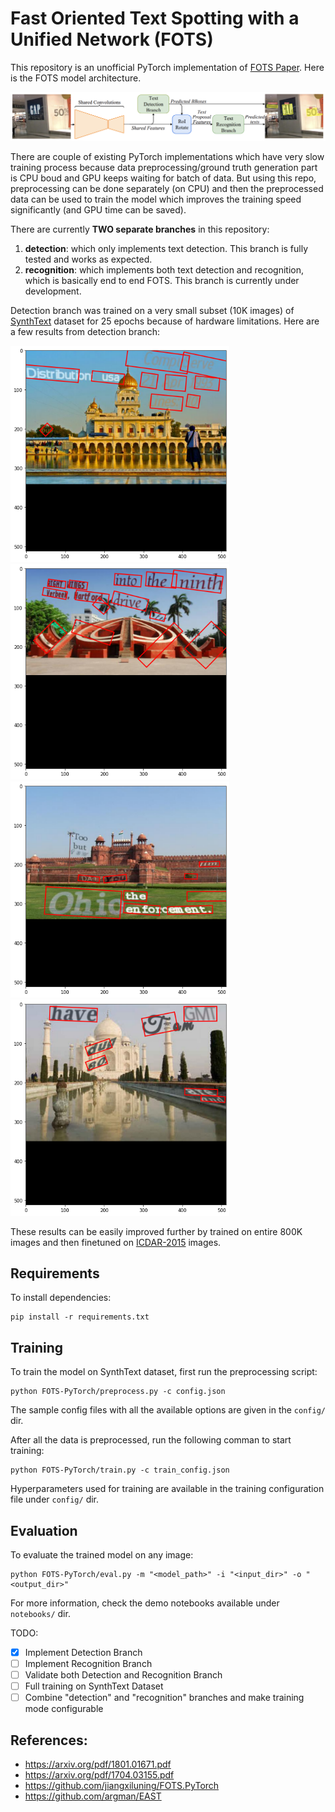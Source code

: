 # Fast Oriented Text Spotting with a Unified Network (FOTS)

This repository is an unofficial PyTorch implementation of [FOTS Paper](https://arxiv.org/pdf/1801.01671.pdf). Here is the FOTS model architecture.

![FOTS Model architecture](./images/arch.png)

There are couple of existing PyTorch implementations which have very slow training process because data preprocessing/ground truth generation part is CPU boud and GPU keeps waiting for batch of data. But using this repo, preprocessing can be done separately (on CPU) and then the preprocessed data can be used to train the model which improves the training speed significantly (and GPU time can be saved).

There are currently **TWO separate branches** in this repository:

  1. **detection**: which only implements text detection. This branch is fully tested and works as expected.
  2. **recognition**: which implements both text detection and recognition, which is basically end to end FOTS. This branch is currently under development.

Detection branch was trained on a very small subset (10K images) of  [SynthText](https://www.robots.ox.ac.uk/~vgg/data/scenetext/) dataset for 25 epochs because of hardware limitations. Here are a few results from detection branch:

<p float="left">
  <img src="./images/detection1.png" width="350" />
  <img src="./images/detection2.png" width="350" />
  <img src="./images/detection3.png" width="350" />
  <img src="./images/detection4.png" width="350" />
</p>

These results can be easily improved further by trained on entire 800K images and then finetuned on [ICDAR-2015](https://rrc.cvc.uab.es/?ch=4&com=downloads) images.

## Requirements

To install dependencies:

```setup
pip install -r requirements.txt
```

## Training

To train the model on SynthText dataset, first run the preprocessing script:

```setup
python FOTS-PyTorch/preprocess.py -c config.json
```
The sample config files with all the available options are given in the `config/` dir.

After all the data is preprocessed, run the following comman to start training:

```setup
python FOTS-PyTorch/train.py -c train_config.json
```
Hyperparameters used for training are available in the training configuration file under `config/` dir.

## Evaluation

To evaluate the trained model on any image:

```setup
python FOTS-PyTorch/eval.py -m "<model_path>" -i "<input_dir>" -o "<output_dir>"
```

For more information, check the demo notebooks available under `notebooks/` dir.

TODO:

- [x] Implement Detection Branch 
- [ ] Implement Recognition Branch
- [ ] Validate both Detection and Recognition Branch
- [ ] Full training on SynthText Dataset
- [ ] Combine "detection" and "recognition" branches and make training mode configurable

## References:

- https://arxiv.org/pdf/1801.01671.pdf
- https://arxiv.org/pdf/1704.03155.pdf
- https://github.com/jiangxiluning/FOTS.PyTorch
- https://github.com/argman/EAST
